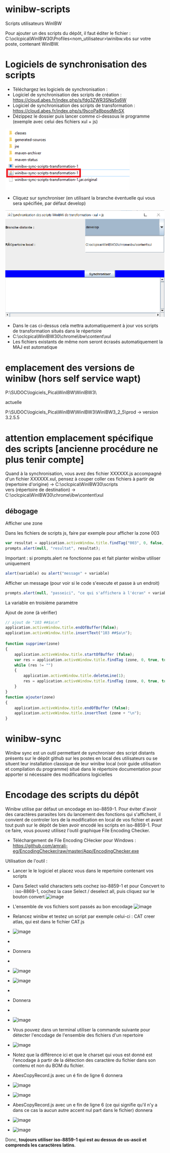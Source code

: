 # winibw-scripts
Scripts utilisateurs WinIBW

Pour ajouter un des scripts du dépôt, il faut éditer le fichier : C:\oclcpica\WinIBW30\Profiles\<nom_utilisateur>\winibw.vbs sur votre poste, contenant WinIBW.

# Logiciels de synchronisation des scripts

- Téléchargez les logiciels de synchronisation :
- Logiciel de synchronisation des scripts de création : https://cloud.abes.fr/index.php/s/fdg3ZWR3SNq5s6W
- Logiciel de synchronisation des scripts de transformation : https://cloud.abes.fr/index.php/s/9scoPa8bpsdMnSX
- Dézippez le dossier puis lancer comme ci-dessous le programme (exemple avec celui des fichiers xul + js)

![img.png](medias/img.png)

- Cliquez sur synchroniser (en utilisant la branche éventuelle qui vous sera spécifiée, par défaut develop)

![img_1.png](medias/img_1.png)

- Dans le cas ci-dessus cela mettra automatiquement à jour vos scripts de transformation situés dans le répertoire 
- C:\oclcpica\WinIBW30\chrome\ibw\content\xul
- Les fichiers existants de même nom seront écrasés automatiquement la MAJ est automatique

# emplacement des versions de winibw (hors self service wapt)
P:\SUDOC\logiciels_Pica\WinIBW\WinIBW3\

actuelle

P:\SUDOC\logiciels_Pica\WinIBW\WinIBW3\WinIBW3_2_5\prod -> version 3.2.5.5

# attention emplacement spécifique des scripts [ancienne procédure ne plus tenir compte]

Quand à la synchronisation, vous avez des fichier XXXXXX.js accompagné d'un fichier XXXXXX.xul, pensez à couper coller ces fichiers 
à partir de (repertoire d'origine) -> C:\oclcpica\WinIBW30\scripts\
vers (répertoire de destination) -> C:\oclcpica\WinIBW30\chrome\ibw\content\xul

## débogage

Afficher une zone

Dans les fichiers de scripts js, faire par exemple pour afficher la zone 003

```js
var resultat = application.activeWindow.title.findTag("003", 0, false, true, true);
prompts.alert(null, "resultat", resultat);
```

Important : si prompts.alert ne fonctionne pas et fait planter winibw utiliser uniquement 

```js
alert(variable) ou alert("message" + variable)
```

Afficher un message (pour voir si le code s'execute et passe à un endroit)

```js
prompts.alert(null, "passeici", "ce qui s'affichera à l'écran" + variableEventuelle + "de l'affichage texte à nouveau");
```

La variable en troisième paramètre

Ajout de zone (à vérifier)

```js
// ajout de "103 ##$a\n"
application.activeWindow.title.endOfBuffer(false);
application.activeWindow.title.insertText("103 ##$a\n");

function supprimer(zone)
{
	application.activeWindow.title.startOfBuffer (false);
	var res = application.activeWindow.title.findTag (zone, 0, true, true, false);
	while (res != "")
	{
		application.activeWindow.title.deleteLine(1);
		res = application.activeWindow.title.findTag (zone, 0, true, true, false);
	}
}
function ajouter(zone)
{
	application.activeWindow.title.endOfBuffer (false);
	application.activeWindow.title.insertText (zone + "\n");
}
```

# winibw-sync

Winibw sync est un outil permettant de synchroniser des script distants présents sur le dépôt github sur les postes en local des utilisateurs ou se situent leur installation classique de leur winibw local
(voir guide utilisation et compilation du programme) situé dans le répertoire documentation pour apporter si nécessaire des modifications logicielles

# Encodage des scripts du dépôt

Winibw utilise par défaut un encodage en iso-8859-1. Pour éviter d'avoir des caractères parasites lors du lancement des fonctions qui s'affichent, il convient de controler lors de la modification en local de vos fichier et avant tout push sur le dépôt de bien avoir encodé les scripts en iso-8859-1. Pour ce faire, vous pouvez utilisez l'outil graphique File Encoding Checker.

- Téléchargement de File Encoding CHecker pour Windows : https://github.com/amrali-eg/EncodingChecker/raw/master/App/EncodingChecker.exe

Utilisation de l'outil :
- Lancer le le logiciel et placez vous dans le repertoire contenant vos scripts
- Dans Select valid characters sets cochez iso-8859-1  et pour Concvert to : iso-8869-1, cochez la case Select / deselect all, puis cliquez sur le bouton convert
![image](https://user-images.githubusercontent.com/19894885/193787576-e68238e6-cef7-49d0-a1fd-57e5fd39de1b.png)
- L'ensemble de vos fichiers sont passés au bon encodage
![image](https://user-images.githubusercontent.com/19894885/193787708-c59faa0d-0844-4c69-83d8-2c7c542f4ba2.png)
- Relancez winibw et testez un script par exemple celui-ci : CAT creer atlas, qui est dans le fichier CAT.js

- ![image](https://user-images.githubusercontent.com/19894885/193789766-a379b909-58e9-458f-8a7f-cdd36c5b81a0.png)
- 
- Donnera
- 
- ![image](https://user-images.githubusercontent.com/19894885/193789919-9589a884-afc6-4706-a0cc-1c4614fb4b87.png)

- ![image](https://user-images.githubusercontent.com/19894885/193789981-7f13bad6-dfbe-4ff7-a029-bcb4b100f896.png)
- 
- Donnera
- 
- ![image](https://user-images.githubusercontent.com/19894885/193791034-0e15909d-48b7-4afa-890f-6121afd95360.png)





- Vous pouvez dans un terminal utiliser la commande suivante pour détecter l'encodage de l'ensemble des fichiers d'un repertoire
- ![image](https://user-images.githubusercontent.com/19894885/193788244-7f3ae3b8-fe72-4555-9d68-0d9429787f54.png)
- Notez que la différence ici et que le charset qui vous est donné est l'encodage à partir de la détection des caractère du fichier dans son contenu et non du BOM du fichier. 
- AbesCopyRecord.js avec un é fin de ligne 6 donnera
- ![image](https://user-images.githubusercontent.com/19894885/193788701-c3335922-be66-4442-8d9c-702b3d0886ed.png)
- ![image](https://user-images.githubusercontent.com/19894885/193788763-ab37e944-8889-4d67-8e12-ab7969435bdf.png)
- AbesCopyRecord.js avec un e fin de ligne 6 (ce qui signifie qu'il n'y a dans ce cas la aucun autre accent nul part dans le fichier) donnera
- ![image](https://user-images.githubusercontent.com/19894885/193788886-80b80f17-05e3-47b9-9132-a8c61dc0a024.png)
- ![image](https://user-images.githubusercontent.com/19894885/193788964-a49f8630-e9da-4b77-8022-2be1f1cf396a.png)

Donc, **toujours utiliser iso-8859-1 qui est au dessus de us-ascii et comprends les caractères latins**.
